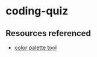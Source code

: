 # coding-quiz

## Resources referenced
- [color palette tool](https://coolors.co/fab9b9-e5d4c0-c5decd-a1e8cc-495159)